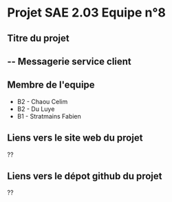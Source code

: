 # Projet SAE 2.03 Equipe n°8

## Titre du projet
--
Messagerie service client
--

## Membre de l'equipe
- B2 - Chaou Celim
- B2 - Du Luye
- B1 - Stratmains Fabien

## Liens vers le site web du projet
??

## Liens vers le dépot github du projet
??

